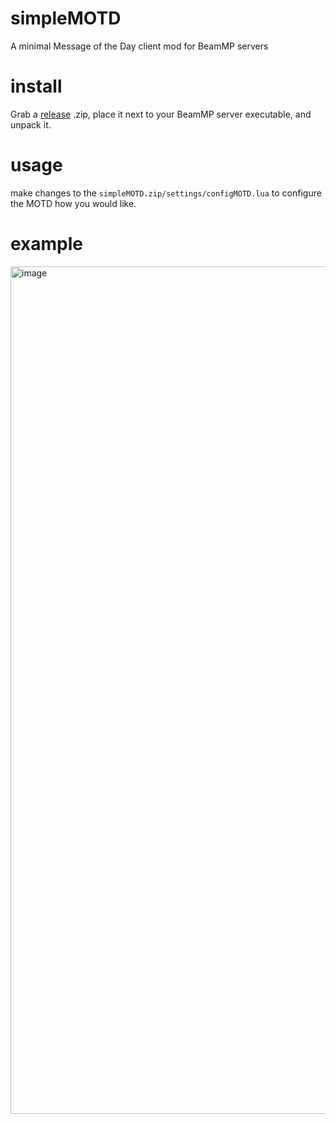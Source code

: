 # simpleMOTD
A minimal Message of the Day client mod for BeamMP servers

# install
Grab a [release](https://github.com/StanleyDudek/simpleMOTD/releases) .zip, place it next to your BeamMP server executable, and unpack it.

# usage
make changes to the `simpleMOTD.zip/settings/configMOTD.lua` to configure the MOTD how you would like.

# example
<img width="2555" height="1356" alt="image" src="https://github.com/user-attachments/assets/847b2f97-71bc-4e35-9b39-ecb7e778473f" />
